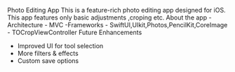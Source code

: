 Photo Editing App 
This is a feature-rich photo editing app designed for iOS.
This app features only basic adjustments ,croping etc.
About the app
  -Architecture - MVC
  -Frameworks - SwiftUI,UIkit,Photos,PencilKit,CoreImage 
              - TOCropViewController
Future Enhancements
  - Improved UI for tool selection
  - More filters & effects
  - Custom save options
